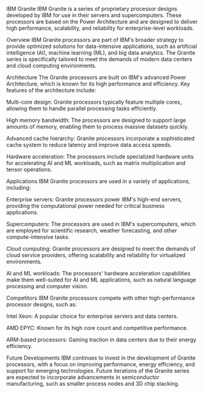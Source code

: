 IBM Granite
IBM Granite is a series of proprietary processor designs developed by IBM for use in their servers and supercomputers. These processors are based on the Power Architecture and are designed to deliver high performance, scalability, and reliability for enterprise-level workloads.

Overview
IBM Granite processors are part of IBM's broader strategy to provide optimized solutions for data-intensive applications, such as artificial intelligence (AI), machine learning (ML), and big data analytics. The Granite series is specifically tailored to meet the demands of modern data centers and cloud computing environments.

Architecture
The Granite processors are built on IBM's advanced Power Architecture, which is known for its high performance and efficiency. Key features of the architecture include:

Multi-core design: Granite processors typically feature multiple cores, allowing them to handle parallel processing tasks efficiently.

High memory bandwidth: The processors are designed to support large amounts of memory, enabling them to process massive datasets quickly.

Advanced cache hierarchy: Granite processors incorporate a sophisticated cache system to reduce latency and improve data access speeds.

Hardware acceleration: The processors include specialized hardware units for accelerating AI and ML workloads, such as matrix multiplication and tensor operations.

Applications
IBM Granite processors are used in a variety of applications, including:

Enterprise servers: Granite processors power IBM's high-end servers, providing the computational power needed for critical business applications.

Supercomputers: The processors are used in IBM's supercomputers, which are employed for scientific research, weather forecasting, and other compute-intensive tasks.

Cloud computing: Granite processors are designed to meet the demands of cloud service providers, offering scalability and reliability for virtualized environments.

AI and ML workloads: The processors' hardware acceleration capabilities make them well-suited for AI and ML applications, such as natural language processing and computer vision.

Competitors
IBM Granite processors compete with other high-performance processor designs, such as:

Intel Xeon: A popular choice for enterprise servers and data centers.

AMD EPYC: Known for its high core count and competitive performance.

ARM-based processors: Gaining traction in data centers due to their energy efficiency.

Future Developments
IBM continues to invest in the development of Granite processors, with a focus on improving performance, energy efficiency, and support for emerging technologies. Future iterations of the Granite series are expected to incorporate advancements in semiconductor manufacturing, such as smaller process nodes and 3D chip stacking.
